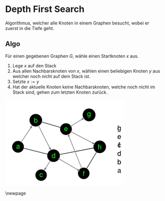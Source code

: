 # Depth First Search

Algorithmus, welcher alle Knoten in einem Graphen besucht, wobei er zuerst in die Tiefe geht.

## Algo

Für einen gegebenen Graphen $G$, wähle einen Startknoten $x$ aus.

1. Lege $x$ auf den Stack
2. Aus allen Nachbarsknoten von $x$, wählen einen beliebigen Knoten $y$ aus welcher noch nicht auf dem Stack ist.
3. Setzte $x := y$
4. Hat der aktuelle Knoten keine Nachbarsknoten, welche noch nicht im Stack sind, gehen zum letzten Knoten zurück.

![DFS](images/graph_search_dfs.png)

\newpage